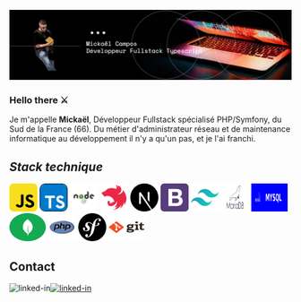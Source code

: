  ![cover](https://github.com/mickaelcampos66/mickaelcampos66/blob/main/img/pro_banner.PNG)


 
### Hello there ⚔️ 

Je m'appelle **Mickaël**, Développeur Fullstack spécialisé PHP/Symfony, du Sud de la France (66).
Du métier d'administrateur réseau et de maintenance informatique au développement il n'y a qu'un pas, et je l'ai franchi.



## *Stack technique*


<span><img width="50" height="50" src="https://github.com/mickaelcampos66/mickaelcampos66/blob/main/img/js.svg"></span>
<span><img width="50" height="50" src="https://github.com/mickaelcampos66/mickaelcampos66/blob/main/img/TS.svg"></span>
<span><img width="50" height="50" src="https://github.com/mickaelcampos66/mickaelcampos66/blob/main/img/node.svg"></span>
<span><img width="50" height="50" src="https://github.com/mickaelcampos66/mickaelcampos66/blob/main/img/nestjs.svg"></span>
<span><img width="50" height="50" src="https://github.com/mickaelcampos66/mickaelcampos66/blob/main/img/nextjs.svg"></span>
<span><img width="50" height="50" src="https://github.com/mickaelcampos66/mickaelcampos66/blob/main/img/bootstrap.svg"></span>
<span><img width="50" height="50" src="https://github.com/mickaelcampos66/mickaelcampos66/blob/main/img/tailwindcss.svg"></span>
<span><img width="50" height="50" src="https://github.com/mickaelcampos66/mickaelcampos66/blob/main/img/mariadb.svg"></span>
<span><img width="65" height="50" src="https://github.com/mickaelcampos66/mickaelcampos66/blob/main/img/mysql.svg"></span>
<span><img width="65" height="50" src="https://github.com/mickaelcampos66/mickaelcampos66/blob/main/img/mongo.svg"></span>
<span><img width="50" height="50" src="https://github.com/mickaelcampos66/mickaelcampos66/blob/main/img/php.svg"></span>
<span><img width="50" height="50" src="https://github.com/mickaelcampos66/mickaelcampos66/blob/main/img/symfony.svg"></span>
<span><img width="65" height="50" src="https://github.com/mickaelcampos66/mickaelcampos66/blob/main/img/git.svg"></span>


## Contact

[<img align="left" alt="linked-in" src="https://img.shields.io/badge/linkedin-%230077B5.svg?&style=for-the-badge&logo=linkedin&logoColor=white" target="_blank" />](https://www.linkedin.com/in/mcampos66/)
[<img alt="linked-in" src="https://img.shields.io/badge/website-%2312100E.svg?&style=for-the-badge" target="_blank"/>](https://mickaelcampos.fr/)
